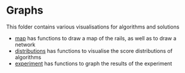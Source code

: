 # Graphs

This folder contains various visualisations for algorithms and solutions

* [map](map.py) has functions to draw a map of the rails, as well as to draw a network
* [distributions](distributions.py) has functions to visualise the score distributions of algorithms
* [experiment](experiment.py) has functions to graph the results of the experiment